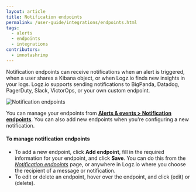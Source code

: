```yaml
---
layout: article
title: Notification endpoints
permalink: /user-guide/integrations/endpoints.html
tags:
  - alerts
  - endpoints
  - integrations
contributors:
  - imnotashrimp
---
```


Notification endpoints can receive notifications when an alert is triggered,
when a user shares a Kibana object,
or when Logz.io finds new insights in your logs.
Logz.io supports sending notifications to
BigPanda, Datadog, PagerDuty, Slack, VictorOps, or your own custom endpoint.

![Notification endpoints]({{site.baseurl}}/images/alerts/alerts--alert-endpoints.png)

You can manage your endpoints
from [**Alerts & events > Notification endpoints**](https://app.logz.io/#/dashboard/alerts/endpoints).
You can also add new endpoints when you're configuring a new notification.

#### To manage notification endpoints

* To add a new endpoint,
  click **Add endpoint**,
  fill in the required information for your endpoint,
  and click **Save**.
  You can do this from the [_Notification endpoints_](https://app.logz.io/#/dashboard/alerts/endpoints) page,
  or anywhere in Logz.io where you choose the recipient of a message or notification.
* To edit or delete an endpoint,
  hover over the endpoint,
  and click <i class="li li-pencil"></i> (edit)
  or <i class="li li-trash"></i> (delete).